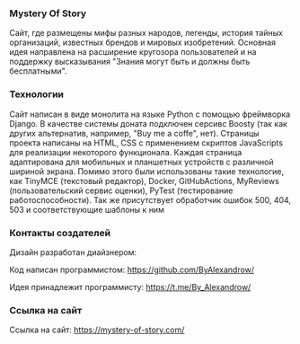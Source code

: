### Mystery Of Story

Сайт, где размещены мифы разных народов, легенды, история тайных организаций, известных брендов и мировых изобретений.
Основная идея направлена на расширение кругозора пользователей и на поддержку высказывания "Знания могут быть и должны быть бесплатными".

### Технологии

Сайт написан в виде монолита на языке Python с помощью фреймворка Django.
В качестве системы доната подключен серсивс Boosty (так как других альтернатив, например, "Buy me a coffe", нет).
Страницы проекта написаны на HTML, CSS с применением скриптов JavaScripts для реализации некоторого функционала. Каждая страница адаптирована для мобильных и планшетных устройств с различной шириной экрана.
Помимо этого были использованы такие технологие, как TinyMCE (текстовый редактор), Docker, GitHubActions, MyReviews (пользовательский сервис оценки), PyTest (тестирование работоспособности).
Так же присутствует обработчик ошибок 500, 404, 503 и соответствующие шаблоны к ним

### Контакты создателей

Дизайн разработан диайзнером: 

Код написан программистом: https://github.com/ByAlexandrow/

Идея принадлежит программисту: https://t.me/By_Alexandrow/

### Ссылка на сайт

Ссылка на сайт: https://mystery-of-story.com/

